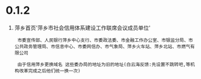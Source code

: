 # 0.1.2

1. 萍乡首页'萍乡市社会信用体系建设工作联席会议成员单位'

	    市委宣传部、人民银行萍乡中心支行、市委政法委、市金融工作办公室、市银监分局、市公共政务管理局、市信息中心、市委网信办、市气象局、萍乡火车站、萍乡北站、市燃气有限公司 
	    
		由于信用萍乡更换域名 这些委办局的地址为旧的地址(白云海反馈:先设置不跳转吧,等机构改革完成之后他们统一换一次)